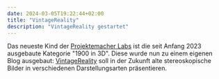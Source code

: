 ```yaml
---
date: 2024-03-05T19:22:44+02:00
title: "VintageReality"
description: "VintageReality gestartet"
---
```


Das neueste Kind der [Projektemacher Labs](https://labs.projektemacher.org/) ist die seit Anfang 2023 ausgebaute Kategorie "1900 in 3D". Diese wurde nun zu einem eigenen Blog ausgebaut: [VintageReality](https://vintagereality.projektemacher.org/) soll in der Zukunft alte stereoskopische Bilder in verschiedenen Darstellungsarten präsentieren.
